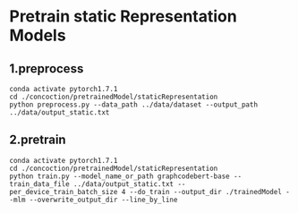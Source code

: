 # Pretrain static Representation Models
## 1.preprocess
```
conda activate pytorch1.7.1
cd ./concoction/pretrainedModel/staticRepresentation
python preprocess.py --data_path ../data/dataset --output_path ../data/output_static.txt
```

## 2.pretrain
```
conda activate pytorch1.7.1
cd ./concoction/pretrainedModel/staticRepresentation
python train.py --model_name_or_path graphcodebert-base --train_data_file ../data/output_static.txt --per_device_train_batch_size 4 --do_train --output_dir ./trainedModel --mlm --overwrite_output_dir --line_by_line
```